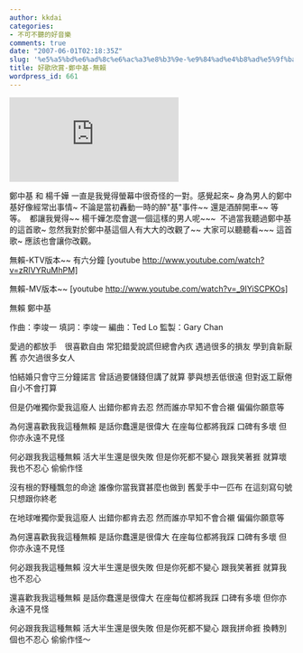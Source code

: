 ```yaml
---
author: kkdai
categories:
- 不可不聽的好音樂
comments: true
date: "2007-06-01T02:18:35Z"
slug: '%e5%a5%bd%e6%ad%8c%e6%ac%a3%e8%b3%9e-%e9%84%ad%e4%b8%ad%e5%9f%ba-%e7%84%a1%e8%b3%b4'
title: 好歌欣賞-鄭中基-無賴
wordpress_id: 661
---
```


![](http://www.books.com.tw/exep/lib/image.php?image=http://addons.books.com.tw/G/002/2/0020111552.jpg&width=130&height=130)

鄭中基 和 楊千嬅 一直是我覺得螢幕中很奇怪的一對。感覺起來~ 身為男人的鄭中基好像經常出事情~ 不論是當初轟動一時的醉"基"事件~~ 還是酒醉開車~~ 等等。  都讓我覺得~~  楊千嬅怎麼會選一個這樣的男人呢~~~  不過當我聽過鄭中基的這首歌~ 忽然我對於鄭中基這個人有大大的改觀了~~ 大家可以聽聽看~~~ 這首歌~ 應該也會讓你改觀。


  

無賴-KTV版本~~ 有六分鐘
[youtube http://www.youtube.com/watch?v=zRIVYRuMhPM]

  
  

無賴-MV版本~~ 
[youtube http://www.youtube.com/watch?v=_9IYiSCPKOs]
<!--more-->
無賴 鄭中基

作曲：李竣一
填詞：李竣一
編曲：Ted Lo
監製：Gary Chan

愛過的都放手　很喜歡自由
常犯錯愛說謊但總會內疚
遇過很多的損友   學到貪新厭舊
亦欠過很多女人

怕結婚只會守三分鐘諾言
曾話過要儲錢但講了就算
夢與想丟低很遠   但對返工厭倦
自小不會打算

但是仍唯獨你愛我這廢人
出錯你都肯去忍
然而誰亦早知不會合襯
偏偏你願意等

為何還喜歡我我這種無賴
是話你蠢還是很偉大
在座每位都將我踩   口碑有多壞
但你亦永遠不見怪

何必跟我我這種無賴
活大半生還是很失敗
但是你死都不變心   跟我笑著捱
就算壞我也不忍心   偷偷作怪

沒有根的野種飄忽的命途
誰像你當我寶甚麼也做到
舊愛手中一匹布   在這刻寫句號
只想跟你終老

在地球唯獨你愛我這廢人
出錯你都肯去忍
然而誰亦早知不會合襯
偏偏你願意等

為何還喜歡我我這種無賴
是話你蠢還是很偉大
在座每位都將我踩   口碑有多壞
但你亦永遠不見怪

何必跟我我這種無賴
沒大半生還是很失敗
但是你死都不變心   跟我笑著捱
就算我也不忍心

還喜歡我我這種無賴
是話你蠢還是很偉大
在座每位都將我踩   口碑有多壞
但你亦永遠不見怪

何必跟我我這種無賴
活大半生還是很失敗
但是你死都不變心   跟我拼命捱
換轉別個也不忍心   偷偷作怪～
